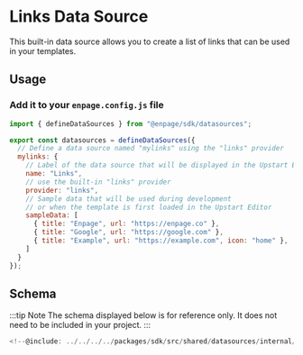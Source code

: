 # Links Data Source

This built-in data source allows you to create a list of links that can be used in your templates.

## Usage


### Add it to your `enpage.config.js` file

```javascript
import { defineDataSources } from "@enpage/sdk/datasources";

export const datasources = defineDataSources({
  // Define a data source named "mylinks" using the "links" provider
  mylinks: {
    // Label of the data source that will be displayed in the Upstart Editor
    name: "Links",
    // use the built-in "links" provider
    provider: "links",
    // Sample data that will be used during development
    // or when the template is first loaded in the Upstart Editor
    sampleData: [
      { title: "Enpage", url: "https://enpage.co" },
      { title: "Google", url: "https://google.com" },
      { title: "Example", url: "https://example.com", icon: "home" },
    ]
  }
});
```

## Schema

:::tip Note
The schema displayed below is for reference only. It does not need to be included in your project.
:::


```typescript
<!--@include: ../../../../packages/sdk/src/shared/datasources/internal/links/schema.ts -->
```
